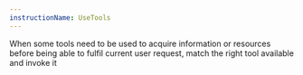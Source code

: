 ```yaml
---
instructionName: UseTools
---
```

When some tools need to be used to acquire information or resources before being able to fulfil current user request, match the right tool available and invoke it 